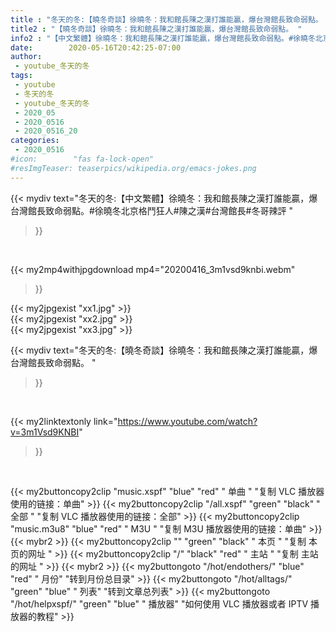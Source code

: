 ```yaml
---
title : "冬天的冬:【曉冬奇談】徐曉冬：我和館長陳之漢打誰能贏，爆台灣館長致命弱點。 "
title2 : "【曉冬奇談】徐曉冬：我和館長陳之漢打誰能贏，爆台灣館長致命弱點。 "
info2 : "【中文繁體】徐曉冬：我和館長陳之漢打誰能贏，爆台灣館長致命弱點。#徐曉冬北京格鬥狂人#陳之漢#台灣館長#冬哥辣評 "
date:        2020-05-16T20:42:25-07:00
author:
 - youtube_冬天的冬
tags:
 - youtube
 - 冬天的冬
 - youtube_冬天的冬
 - 2020_05
 - 2020_0516
 - 2020_0516_20
categories:
 - 2020_0516
#icon:        "fas fa-lock-open"
#resImgTeaser: teaserpics/wikipedia.org/emacs-jokes.png
---
```


{{< mydiv text="冬天的冬:【中文繁體】徐曉冬：我和館長陳之漢打誰能贏，爆台灣館長致命弱點。#徐曉冬北京格鬥狂人#陳之漢#台灣館長#冬哥辣評 "
>}}
<br>


{{< my2mp4withjpgdownload mp4="20200416_3m1vsd9knbi.webm"
>}}

{{< my2jpgexist "xx1.jpg" >}}<br>
{{< my2jpgexist "xx2.jpg" >}}<br>
{{< my2jpgexist "xx3.jpg" >}}<br>



{{< mydiv text="冬天的冬:【曉冬奇談】徐曉冬：我和館長陳之漢打誰能贏，爆台灣館長致命弱點。 "
>}}
<br>

{{< my2linktextonly link="https://www.youtube.com/watch?v=3m1Vsd9KNBI"
>}}


<br>

{{< my2buttoncopy2clip "music.xspf"        "blue"   "red"    " 单曲 "  "复制 VLC 播放器使用的链接：单曲" >}} {{< my2buttoncopy2clip "/all.xspf"         "green"  "black"  " 全部 "  "复制 VLC 播放器使用的链接：全部" >}} {{< my2buttoncopy2clip "music.m3u8"        "blue"   "red"    " M3U  "    "复制 M3U 播放器使用的链接：单曲" >}} {{< mybr2 >}} {{< my2buttoncopy2clip ""                  "green"  "black"  " 本页 "    "复制 本页的网址 " >}} {{< my2buttoncopy2clip "/"                 "black"  "red"    " 主站 "    "复制 主站的网址 " >}} {{< mybr2 >}} {{< my2buttongoto      "/hot/endothers/"   "blue"   "red"    " 月份"   "转到月份总目录" >}} {{< my2buttongoto      "/hot/alltags/"     "green"  "blue"   " 列表"   "转到文章总列表" >}} {{< my2buttongoto      "/hot/helpxspf/"    "green"  "blue"   " 播放器" "如何使用 VLC 播放器或者 IPTV 播放器的教程" >}} 
